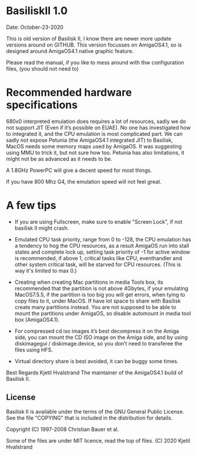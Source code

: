 # BasiliskII 1.0

Date: October-23-2020

This is old version of Basilisk II, I know there are newer more update versions around on GITHUB.
This version focusses on AmigaOS4.1, so is designed around AmigaOS4.1 native graphic feature.

Please read the manual, if you like to mess around with thw configuration files, (you should not need to)

# Recommended hardware specifications 

680x0 interpreted emulation does requires a lot of resources, sadly we do not support JIT (Even if it’s possible on EUAE).
No one has investigated how to integrated it, and the CPU emulation is most complicated part.
We can sadly not expose Petunia (the AmigaOS4.1 integrated JIT) to Basilisk, MacOS needs some memory maps
used by AmigaOS. It was suggesting using MMU to trick it, but not sure how too. Petunia has also limitations, 
it might not be as advanced as it needs to be.

A 1.8GHz PowerPC will give a decent speed for most things.

If you have 800 Mhz G4, the emulation speed will not feel great.

# A few tips

* If you are using Fullscreen, make sure to enable "Screen Lock", if not basilisk II might crash.

* Emulated CPU task priority, range from 0 to -128, the CPU emulation has a tendency to hog the CPU resources,
as a result AmigaOS run into stall states and complete lock up, setting task priority of -1 for active window
is recommended, if above 1, critical tasks like CPU, eventhandler and other system critical task,
will be starved for CPU resources. (This is way it's limited to max 0.)

* Creating when creating Mac partitions in media Tools box, its recommended that the partition is not above
4Gbytes, if your emulating MacOS7.5.5, if the partition is too big you will get errors, when tying to
copy files to it, under MacOS. If have lot space to share with Basilisk create many partitions instead.
You are not supposed to be able to mount the partitions under AmigaOS, so disable automount in media tool box (AmigaOS4.1).

* For compressed cd iso images it’s best decompress it on the Amiga side,
you can mount the CD ISO image on the Amiga side, and by using diskimagegui / diskimage.device, 
so you don’t need to transferee the files using HFS.

* Virtual directory share is best avoided, it can be buggy some times.

Best Regards
Kjetil Hvalstrand 
The maintainer of the AmigaOS4.1 build of Basilisk II.

License
-------

Basilisk II is available under the terms of the GNU General Public License.
See the file "COPYING" that is included in the distribution for details.

Copyright (C) 1997-2008 Christian Bauer et al.

Some of the files are under MIT licence, read the top of files.
(C) 2020 Kjetil Hvalstrand

